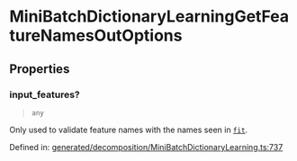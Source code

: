 # MiniBatchDictionaryLearningGetFeatureNamesOutOptions

## Properties

### input\_features?

> `any`

Only used to validate feature names with the names seen in [`fit`](#sklearn.decomposition.MiniBatchDictionaryLearning.fit "sklearn.decomposition.MiniBatchDictionaryLearning.fit").

Defined in:  [generated/decomposition/MiniBatchDictionaryLearning.ts:737](https://github.com/transitive-bullshit/scikit-learn-ts/blob/122b3c0/packages/sklearn/src/generated/decomposition/MiniBatchDictionaryLearning.ts#L737)
